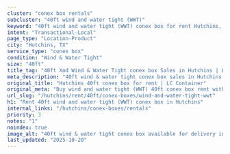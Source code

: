 ```yaml
---
cluster: "conex box rentals"
subcluster: "40ft wind and water tight (WWT)"
keyword: "40ft wind and water tight (WWT) conex box for rent Hutchins, TX"
intent: "Transactional-Local"
page_type: "Location-Product"
city: "Hutchins, TX"
service_type: "conex box"
condition: "Wind & Water Tight"
size: "40ft"
title_tag: "40ft Xod Wind & Water Tight conex box Sales in Hutchins | LC Container"
meta_description: "40ft wind & water tight conex box sales in Hutchins. Fast delivery, competitive pricing. Serving conex boxes area. Quote ID: 3AD. Call (214) 524-4168 for your free quote today."
original_title: "Hutchins 40ft conex box for rent | LC Container"
original_meta: "Buy wind and water tight (WWT) 40ft conex box rent with local delivery in Hutchins, TX. LC Container — local Since 2003. Request a fast quote today."
url_slug: "/hutchins/rent/40ft/conex-boxes/wind-and-water-tight-wwt"
h1: "Rent 40ft wind and water tight (WWT) conex box in Hutchins"
internal_links: "/hutchins/conex-boxes/rentals"
priority: 3
notes: "1"
noindex: true
image_alt: "40ft wind & water tight conex box available for delivery in Hutchins"
last_updated: "2025-10-20"
---
```


<!-- TODO: Add unique city/inventory copy, images, and internal links here. -->
